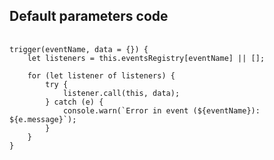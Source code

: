 ##  Default parameters code

<pre style="width: 100%;">
	<code data-trim>
trigger(eventName, data = {}) {
	let listeners = this.eventsRegistry[eventName] || [];

	for (let listener of listeners) {
		try {
			listener.call(this, data);
		} catch (e) {
			console.warn(`Error in event (${eventName}): ${e.message}`);
		}
	}
}
	</code>
</pre>